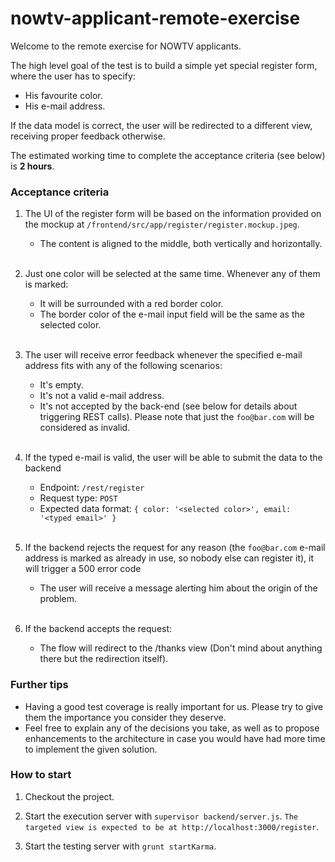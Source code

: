 nowtv-applicant-remote-exercise
===============================

Welcome to the remote exercise for NOWTV applicants.

The high level goal of the test is to build a simple yet special register form, where the user has to specify:
* His favourite color.
* His e-mail address.

If the data model is correct, the user will be redirected to a different view, receiving proper feedback otherwise.

The estimated working time to complete the acceptance criteria (see below) is **2 hours**.

### Acceptance criteria


1. The UI of the register form will be based on the information provided on the mockup at `/frontend/src/app/register/register.mockup.jpeg`.
    * The content is aligned to the middle, both vertically and horizontally.
<br/><br/>

2. Just one color will be selected at the same time. Whenever any of them is marked:
    * It will be surrounded with a red border color.
    * The border color of the e-mail input field will be the same as the selected color.
<br/><br/>

3. The user will receive error feedback whenever the specified e-mail address fits with any of the following scenarios:
    * It's empty.
    * It's not a valid e-mail address.
    * It's not accepted by the back-end (see below for details about triggering REST calls). Please note that just the `foo@bar.com` will be considered as invalid.
<br/><br/>

4. If the typed e-mail is valid, the user will be able to submit the data to the backend
    * Endpoint: `/rest/register`
    * Request type: `POST`
    * Expected data format: `{ color: '<selected color>', email: '<typed email>' }`
<br/><br/>

5. If the backend rejects the request for any reason (the `foo@bar.com` e-mail address is marked as already in use, so nobody else can register it), it will trigger a 500 error code
    * The user will receive a message alerting him about the origin of the problem.
<br/><br/>

6. If the backend accepts the request:
    * The flow will redirect to the /thanks view (Don't mind about anything there but the redirection itself).

### Further tips

* Having a good test coverage is really important for us. Please try to give them the importance you consider they deserve.
* Feel free to explain any of the decisions you take, as well as to propose enhancements to the architecture in case you would have had more time to implement the given solution.


### How to start


1. Checkout the project.

2. Start the execution server with `supervisor backend/server.js`. `The targeted view is expected to be at http://localhost:3000/register`.

3. Start the testing server with `grunt startKarma`.



